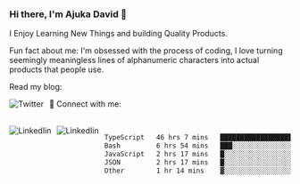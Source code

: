 ### Hi there, I'm Ajuka David 🥷

I Enjoy Learning New Things and building Quality Products.

Fun fact about me: I'm obsessed with the process of coding, I love turning seemingly meaningless lines of alphanumeric characters into actual products that people use.

Read my blog:

<a href="https://tobit.hashnode.dev/"> <img src="https://img.shields.io/badge/Hashnode-2962FF?style=for-the-badge&logo=hashnode&logoColor=white"
     alt="Twitter"
     style="float: left; margin-right: 10px;" /> </a>


📱 Connect with me: 

<br />
<a href="https://www.linkedin.com/in/david-ajuka-630660144/"> <img src="https://img.shields.io/badge/LinkedIn-0077B5?style=for-the-badge&logo=linkedin&logoColor=white"
     alt="LinkedIin"
     style="float: left; margin-right: 10px;" /> </a> <a href="mailto:ajuka.zephiniah@gmail.com"> <img src="https://img.shields.io/badge/Gmail-D14836?style=for-the-badge&logo=gmail&logoColor=white"
     alt="LinkedIin"
     style="float: left; margin-right: 10px;" /> </a>
     

<!--START_SECTION:waka-->

```txt
TypeScript   46 hrs 7 mins   ███████████████████▒░░░░░   77.50 %
Bash         6 hrs 54 mins   ███░░░░░░░░░░░░░░░░░░░░░░   11.61 %
JavaScript   2 hrs 17 mins   █░░░░░░░░░░░░░░░░░░░░░░░░   03.85 %
JSON         2 hrs 17 mins   █░░░░░░░░░░░░░░░░░░░░░░░░   03.84 %
Other        1 hr 14 mins    ▓░░░░░░░░░░░░░░░░░░░░░░░░   02.08 %
```

<!--END_SECTION:waka-->
